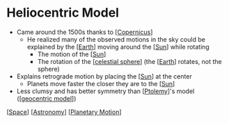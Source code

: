 # Heliocentric Model

- Came around the 1500s thanks to [[Copernicus]]
  - He realized many of the observed motions in the sky could be explained by the [[Earth]] moving around the [[Sun]] while rotating
    - The motion of the [[Sun]]
    - The rotation of the [[celestial sphere]] (the [[Earth]] rotates, not the sphere)
- Explains retrograde motion by placing the [[Sun]] at the center
  - Planets move faster the closer they are to the [[Sun]]
- Less clumsy and has better symmetry than [[Ptolemy]]'s model ([[geocentric model]])

[[Space]] [[Astronomy]] [[Planetary Motion]]

[//begin]: # "Autogenerated link references for markdown compatibility"
[Copernicus]: copernicus "Copernicus"
[Earth]: earth "Earth 🜨"
[Sun]: sun "Sun"
[celestial sphere]: celestial-sphere "Celestial Sphere"
[Ptolemy]: ptolemy "Ptolemy"
[geocentric model]: geocentric-model "Geocentric Model"
[Space]: space "Space"
[Astronomy]: astronomy "Astronomy"
[Planetary Motion]: planetary-motion "Planetary Motion"
[//end]: # "Autogenerated link references"